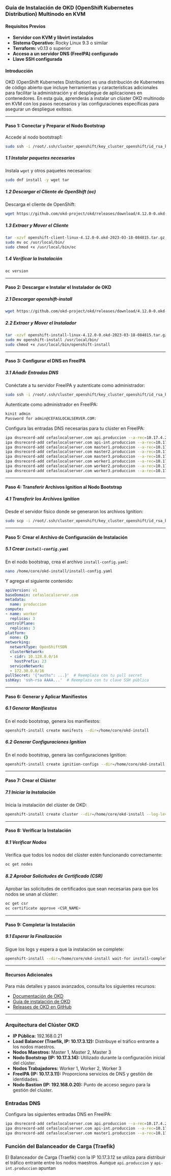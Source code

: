### Guía de Instalación de OKD (OpenShift Kubernetes Distribution) Multinodo en KVM

#### Requisitos Previos

- **Servidor con KVM y libvirt instalados**
- **Sistema Operativo:** Rocky Linux 9.3 o similar
- **Terraform:** v0.13 o superior
- **Acceso a un servidor DNS (FreeIPA) configurado**
- **Llave SSH configurada**

#### Introducción

OKD (OpenShift Kubernetes Distribution) es una distribución de Kubernetes de código abierto que incluye herramientas y características adicionales para facilitar la administración y el despliegue de aplicaciones en contenedores. En esta guía, aprenderás a instalar un clúster OKD multinodo en KVM con los pasos necesarios y las configuraciones específicas para asegurar un despliegue exitoso.

---

#### Paso 1: Conectar y Preparar el Nodo Bootstrap

Accede al nodo bootstrap1:

```bash
sudo ssh -i /root/.ssh/cluster_openshift/key_cluster_openshift/id_rsa_key_cluster_openshift core@10.17.3.14 -p 22
```

##### 1.1 Instalar paquetes necesarios

Instala `wget` y otros paquetes necesarios:

```bash
sudo dnf install -y wget tar
```

##### 1.2 Descargar el Cliente de OpenShift (oc)

Descarga el cliente de OpenShift:

```bash
wget https://github.com/okd-project/okd/releases/download/4.12.0-0.okd-2023-03-18-084815/openshift-client-linux-4.12.0-0.okd-2023-03-18-084815.tar.gz
```

##### 1.3 Extraer y Mover el Cliente

```bash
tar -xzvf openshift-client-linux-4.12.0-0.okd-2023-03-18-084815.tar.gz
sudo mv oc /usr/local/bin/
sudo chmod +x /usr/local/bin/oc
```

##### 1.4 Verificar la Instalación

```bash
oc version
```

---

#### Paso 2: Descargar e Instalar el Instalador de OKD

##### 2.1 Descargar openshift-install

```bash
wget https://github.com/okd-project/okd/releases/download/4.12.0-0.okd-2023-03-18-084815/openshift-install-linux-4.12.0-0.okd-2023-03-18-084815.tar.gz
```

##### 2.2 Extraer y Mover el Instalador

```bash
tar -xzvf openshift-install-linux-4.12.0-0.okd-2023-03-18-084815.tar.gz
sudo mv openshift-install /usr/local/bin/
sudo chmod +x /usr/local/bin/openshift-install
```

---

#### Paso 3: Configurar el DNS en FreeIPA

##### 3.1 Añadir Entradas DNS

Conéctate a tu servidor FreeIPA y autentícate como administrador:

```bash
sudo ssh -i /root/.ssh/cluster_openshift/key_cluster_openshift/id_rsa_key_cluster_openshift core@10.17.3.11 -p 22
```

Autentícate como administrador en FreeIPA:

```bash
kinit admin
Password for admin@CEFASLOCALSERVER.COM:
```

Configura las entradas DNS necesarias para tu clúster en FreeIPA:

```bash
ipa dnsrecord-add cefaslocalserver.com api.produccion --a-rec=10.17.4.21
ipa dnsrecord-add cefaslocalserver.com api-int.produccion --a-rec=10.17.4.21
ipa dnsrecord-add cefaslocalserver.com master1.produccion --a-rec=10.17.4.21
ipa dnsrecord-add cefaslocalserver.com master2.produccion --a-rec=10.17.4.22
ipa dnsrecord-add cefaslocalserver.com master3.produccion --a-rec=10.17.4.23
ipa dnsrecord-add cefaslocalserver.com worker1.produccion --a-rec=10.17.4.24
ipa dnsrecord-add cefaslocalserver.com worker2.produccion --a-rec=10.17.4.25
ipa dnsrecord-add cefaslocalserver.com worker3.produccion --a-rec=10.17.4.26
```

---

#### Paso 4: Transferir Archivos Ignition al Nodo Bootstrap

##### 4.1 Transferir los Archivos Ignition

Desde el servidor físico donde se generaron los archivos Ignition:

```bash
sudo scp -i /root/.ssh/cluster_openshift/key_cluster_openshift/id_rsa_key_cluster_openshift /home/victory/terraform-openshift-kvm-deployment_linux_Flatcar/nat_network_03/ignition-configs/*.ign core@10.17.3.14:/home/core/
```

---

#### Paso 5: Crear el Archivo de Configuración de Instalación

##### 5.1 Crear `install-config.yaml`

En el nodo bootstrap, crea el archivo `install-config.yaml`:

```bash
nano /home/core/okd-install/install-config.yaml
```

Y agrega el siguiente contenido:

```yaml
apiVersion: v1
baseDomain: cefaslocalserver.com
metadata:
  name: produccion
compute:
- name: worker
  replicas: 3
controlPlane:
  replicas: 3
platform:
  none: {}
networking:
  networkType: OpenShiftSDN
  clusterNetwork:
  - cidr: 10.128.0.0/14
    hostPrefix: 23
  serviceNetwork:
  - 172.30.0.0/16
pullSecret: '{"auths": ...}'  # Reemplaza con tu pull secret
sshKey: 'ssh-rsa AAAA...'  # Reemplaza con tu clave SSH pública
```

---

#### Paso 6: Generar y Aplicar Manifiestos

##### 6.1 Generar Manifiestos

En el nodo bootstrap, genera los manifiestos:

```bash
openshift-install create manifests --dir=/home/core/okd-install
```

##### 6.2 Generar Configuraciones Ignition

En el nodo bootstrap, genera las configuraciones Ignition:

```bash
openshift-install create ignition-configs --dir=/home/core/okd-install
```

---

#### Paso 7: Crear el Clúster

##### 7.1 Iniciar la Instalación

Inicia la instalación del clúster de OKD:

```bash
openshift-install create cluster --dir=/home/core/okd-install --log-level=debug
```

---

#### Paso 8: Verificar la Instalación

##### 8.1 Verificar Nodos

Verifica que todos los nodos del clúster estén funcionando correctamente:

```bash
oc get nodes
```

##### 8.2 Aprobar Solicitudes de Certificado (CSR)

Aprobar las solicitudes de certificados que sean necesarias para que los nodos se unan al clúster:

```bash
oc get csr
oc certificate approve <CSR_NAME>
```

---

#### Paso 9: Completar la Instalación

##### 9.1 Esperar la Finalización

Sigue los logs y espera a que la instalación se complete:

```bash
openshift-install --dir=/home/core/okd-install wait-for install-complete --log-level=debug
```

---

#### Recursos Adicionales
Para más detalles y pasos avanzados, consulta los siguientes recursos:
- [Documentación de OKD](https://docs.okd.io/latest/welcome/index.html)
- [Guía de instalación de OKD](https://docs.okd.io/latest/installing/index.html)
- [Releases de OKD en GitHub](https://github.com/okd-project/okd/releases)

---

### Arquitectura del Clúster OKD

- **IP Pública:** 192.168.0.21
- **Load Balancer (Traefik, IP: 10.17.3.12):** Distribuye el tráfico entrante a los nodos maestros.
- **Nodos Maestros:** Master 1, Master 2, Master 3
- **Nodo Bootstrap (IP: 10.17.3.14):** Utilizado durante la configuración inicial del clúster.
- **Nodos Trabajadores:** Worker 1, Worker 2, Worker 3
- **FreeIPA (IP: 10.17.3.11):** Proporciona servicios de DNS y gestión de identidades.
- **Nodo Bastion (IP: 192.168.0.20):** Punto de acceso seguro para la gestión del clúster.

### Entradas DNS
Configura las siguientes entradas DNS en FreeIPA:

```bash
ipa dnsrecord-add cefaslocalserver.com api.produccion --a-rec=10.17.4.21
ipa dnsrecord-add cefaslocalserver.com api-int.produccion --a-rec=10.17.4.21
ipa dnsrecord-add cefaslocalserver.com master1.produccion --a-rec=10.17.4.21
```

### Función del Balanceador de Carga (Traefik)
El Balanceador de Carga (Traefik) con la IP 10.17.3.12 se utiliza para distribuir el tráfico entrante entre los nodos maestros. Aunque `api.produccion` y `api-int.produccion` apuntan